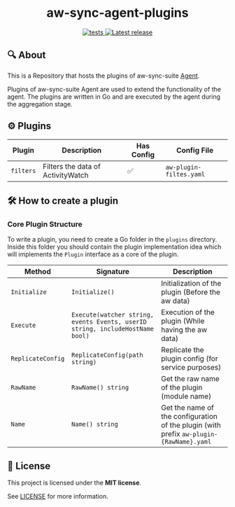 <h1 align="center">aw-sync-agent-plugins</h1>
<p align="center">

   <a href="https://github.com/phrp720/aw-sync-agent-plugins/actions/workflows/tests.yaml?query=branch%3Amain">
    <img title="Tests" src="https://github.com/phrp720/aw-sync-agent-plugins/actions/workflows/tests.yaml/badge.svg?branch=main" alt="tests"/>
  </a>

  <a href="https://github.com/phrp720/aw-sync-agent-plugins/releases">
    <img title="Latest release" src="https://img.shields.io/github/v/release/phrp720/aw-sync-agent-plugins" alt="Latest release">
  </a>
</p>

## 🔍 About
This is a Repository that hosts the plugins of aw-sync-suite [Agent](https://github.com/phrp720/aw-sync-suite/blob/master/aw-sync-agent/README.md).

Plugins of aw-sync-suite Agent are used to extend the functionality of the agent. The plugins are written in Go and are executed by the agent during the aggregation stage.

## ⚙️ Plugins


| Plugin    | Description                       | Has Config | Config File             |
|-----------|-----------------------------------|------------|-------------------------|
| `filters` | Filters the data of ActivityWatch | ✅          | `aw-plugin-filtes.yaml` |



## 🛠️ How to create a plugin

### Core Plugin Structure

To write a plugin, you need to create a Go folder in the `plugins` directory.
Inside this  folder you should contain the plugin implementation idea which will implements the `Plugin` interface as a core of the plugin.



| Method            | Signature                                                                     | Description                                                                             |
|-------------------|-------------------------------------------------------------------------------|-----------------------------------------------------------------------------------------|
| `Initialize`      | `Initialize()`                                                                | Initialization of the plugin  (Before the aw data)                                      |
| `Execute`         | `Execute(watcher string, events Events, userID string, includeHostName bool)` | Execution of the plugin (While having the aw data)                                      |
| `ReplicateConfig` | `ReplicateConfig(path string)`                                                | Replicate the plugin config (for service purposes)                                      |
| `RawName`         | `RawName() string`                                                            | Get the raw name of the plugin (module name)                                            |
| `Name`            | `Name() string`                                                               | Get the name of the configuration of the plugin (with prefix `aw-plugin-{RawName}.yaml` |


## 📝 License

This project is licensed under the **MIT license**.

See [LICENSE](https://github.com/phrp720/aw-sync-suite/blob/master/LICENSE) for more information.
